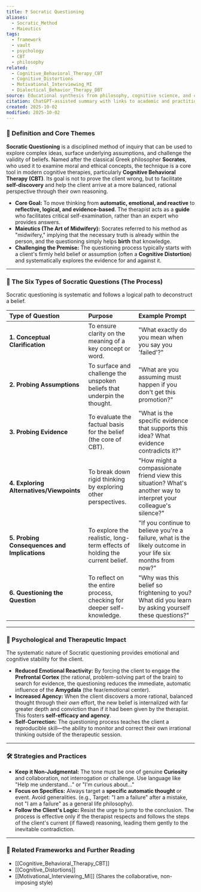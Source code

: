 ```yaml
---
title: ❓ Socratic Questioning
aliases:
  - Socratic_Method
  - Maieutics
tags:
  - framework
  - vault
  - psychology
  - CBT
  - philosophy
related:
  - Cognitive_Behavioral_Therapy_CBT
  - Cognitive_Distortions
  - Motivational_Interviewing_MI
  - Dialectical_Behavior_Therapy_DBT
source: Educational synthesis from philosophy, cognitive science, and clinical practice
citation: ChatGPT-assisted summary with links to academic and practitioner materials
created: 2025-10-02
modified: 2025-10-02
---
```


<!-- @format -->

### 🧩 Definition and Core Themes

**Socratic Questioning** is a disciplined method of inquiry that can be used to explore
complex ideas, surface underlying assumptions, and challenge the validity of beliefs.
Named after the classical Greek philosopher **Socrates**, who used it to examine moral
and ethical concepts, the technique is a core tool in modern cognitive therapies,
particularly **Cognitive Behavioral Therapy (CBT)**. Its goal is not to prove the client
wrong, but to facilitate **self-discovery** and help the client arrive at a more
balanced, rational perspective through their own reasoning.

- **Core Goal:** To move thinking from **automatic, emotional, and reactive** to
  **reflective, logical, and evidence-based**. The therapist acts as a **guide** who
  facilitates critical self-examination, rather than an expert who provides answers.
- **Maieutics (The Art of Midwifery):** Socrates referred to his method as "midwifery,"
  implying that the necessary truth is already within the person, and the questioning
  simply helps **birth** that knowledge.
- **Challenging the Premise:** The questioning process typically starts with a client's
  firmly held belief or assumption (often a **Cognitive Distortion**) and systematically
  explores the evidence for and against it.

---

### 🧠 The Six Types of Socratic Questions (The Process)

Socratic questioning is systematic and follows a logical path to deconstruct a belief.

| Type of Question                             | Purpose                                                                    | Example Prompt                                                                                                    |
| :------------------------------------------- | :------------------------------------------------------------------------- | :---------------------------------------------------------------------------------------------------------------- |
| **1. Conceptual Clarification**              | To ensure clarity on the meaning of a key concept or word.                 | "What exactly do you mean when you say you 'failed'?"                                                             |
| **2. Probing Assumptions**                   | To surface and challenge the unspoken beliefs that underpin the thought.   | "What are you assuming must happen if you don't get this promotion?"                                              |
| **3. Probing Evidence**                      | To evaluate the factual basis for the belief (the core of CBT).            | "What is the specific evidence that supports this idea? What evidence contradicts it?"                            |
| **4. Exploring Alternatives/Viewpoints**     | To break down rigid thinking by exploring other perspectives.              | "How might a compassionate friend view this situation? What's another way to interpret your colleague's silence?" |
| **5. Probing Consequences and Implications** | To explore the realistic, long-term effects of holding the current belief. | "If you continue to believe you're a failure, what is the likely outcome in your life six months from now?"       |
| **6. Questioning the Question**              | To reflect on the entire process, checking for deeper self-knowledge.      | "Why was this belief so frightening to you? What did you learn by asking yourself these questions?"               |

---

### 🌿 Psychological and Therapeutic Impact

The systematic nature of Socratic questioning provides emotional and cognitive stability
for the client.

- **Reduced Emotional Reactivity:** By forcing the client to engage the **Prefrontal
  Cortex** (the rational, problem-solving part of the brain) to search for evidence, the
  questioning reduces the immediate, automatic influence of the **Amygdala** (the
  fear/emotional center).
- **Increased Agency:** When the client discovers a more rational, balanced thought
  through their _own_ effort, the new belief is internalized with far greater depth and
  conviction than if it had been given by the therapist. This fosters **self-efficacy
  and agency**.
- **Self-Correction:** The questioning process teaches the client a reproducible
  skill—the ability to monitor and correct their own irrational thinking outside of the
  therapeutic session.

---

### 🛠️ Strategies and Practices

- **Keep it Non-Judgmental:** The tone must be one of genuine **Curiosity** and
  collaboration, not interrogation or challenge. Use language like "Help me
  understand..." or "I'm curious about..."
- **Focus on Specifics:** Always target a **specific automatic thought** or event. Avoid
  generalities. (e.g., Target: "I am a failure" after a mistake, not "I am a failure" as
  a general life philosophy).
- **Follow the Client's Logic:** Resist the urge to jump to the conclusion. The process
  is effective only if the therapist respects and follows the steps of the client's
  current (if flawed) reasoning, leading them gently to the inevitable contradiction.

---

### 🔗 Related Frameworks and Further Reading

- [[Cognitive_Behavioral_Therapy_CBT]]
- [[Cognitive_Distortions]]
- [[Motivational_Interviewing_MI]] (Shares the collaborative, non-imposing style)
